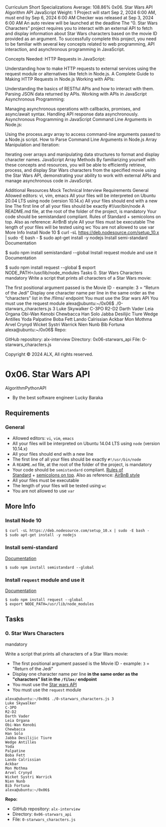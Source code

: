 
Curriculum
Short Specializations
Average: 108.86%
0x06. Star Wars API
Algorithm
API
JavaScript
 Weight: 1
 Project will start Sep 2, 2024 6:00 AM, must end by Sep 6, 2024 6:00 AM
 Checker was released at Sep 3, 2024 6:00 AM
 An auto review will be launched at the deadline
The “0. Star Wars Characters” project requires you to interact with an external API to fetch and display information about Star Wars characters based on the movie ID provided as an argument. To successfully complete this project, you need to be familiar with several key concepts related to web programming, API interaction, and asynchronous programming in JavaScript.

Concepts Needed:
HTTP Requests in JavaScript:

Understanding how to make HTTP requests to external services using the request module or alternatives like fetch in Node.js.
A Complete Guide to Making HTTP Requests in Node.js
Working with APIs:

Understanding the basics of RESTful APIs and how to interact with them.
Parsing JSON data returned by APIs.
Working with APIs in JavaScript
Asynchronous Programming:

Managing asynchronous operations with callbacks, promises, and async/await syntax.
Handling API response data asynchronously.
Asynchronous Programming in JavaScript
Command Line Arguments in Node.js:

Using the process.argv array to access command-line arguments passed to a Node.js script.
How to Parse Command Line Arguments in Node.js
Array Manipulation and Iteration:

Iterating over arrays and manipulating data structures to format and display character names.
JavaScript Array Methods
By familiarizing yourself with these concepts and resources, you will be able to efficiently retrieve, process, and display Star Wars characters from the specified movie using the Star Wars API, demonstrating your ability to work with external APIs and manage asynchronous code in JavaScript.

Additional Resources
Mock Technical Interview
Requirements
General
Allowed editors: vi, vim, emacs
All your files will be interpreted on Ubuntu 20.04 LTS using node (version 10.14.x)
All your files should end with a new line
The first line of all your files should be exactly #!/usr/bin/node
A README.md file, at the root of the folder of the project, is mandatory
Your code should be semistandard compliant. Rules of Standard + semicolons on top. Also as reference: AirBnB style
All your files must be executable
The length of your files will be tested using wc
You are not allowed to use var
More Info
Install Node 10
$ curl -sL https://deb.nodesource.com/setup_10.x | sudo -E bash -
$ sudo apt-get install -y nodejs
Install semi-standard
Documentation

$ sudo npm install semistandard --global
Install request module and use it
Documentation

$ sudo npm install request --global
$ export NODE_PATH=/usr/lib/node_modules
Tasks
0. Star Wars Characters
mandatory
Write a script that prints all characters of a Star Wars movie:

The first positional argument passed is the Movie ID - example: 3 = “Return of the Jedi”
Display one character name per line in the same order as the “characters” list in the /films/ endpoint
You must use the Star wars API
You must use the request module
alexa@ubuntu:~/0x06$ ./0-starwars_characters.js 3
Luke Skywalker
C-3PO
R2-D2
Darth Vader
Leia Organa
Obi-Wan Kenobi
Chewbacca
Han Solo
Jabba Desilijic Tiure
Wedge Antilles
Yoda
Palpatine
Boba Fett
Lando Calrissian
Ackbar
Mon Mothma
Arvel Crynyd
Wicket Systri Warrick
Nien Nunb
Bib Fortuna
alexa@ubuntu:~/0x06$ 
Repo:

GitHub repository: alx-interview
Directory: 0x06-starwars_api
File: 0-starwars_characters.js
  
Copyright © 2024 ALX, All rights reserved.



0x06. Star Wars API
===================

AlgorithmPythonAPI

-   By the best software engineer Lucky Baraka

Requirements
------------

### General

-   Allowed editors: `vi`, `vim`, `emacs`
-   All your files will be interpreted on Ubuntu 14.04 LTS using `node` (version 10.14.x)
-   All your files should end with a new line
-   The first line of all your files should be exactly `#!/usr/bin/node`
-   A `README.md` file, at the root of the folder of the project, is mandatory
-   Your code should be `semistandard` compliant. [Rules of Standard](https://alx-intranet.hbtn.io/rltoken/9P3gH5mVdJCEKL87E-IMaA "Rules of Standard") + [semicolons on top](https://alx-intranet.hbtn.io/rltoken/WjMvQfBMKBdsNUuHyg55Dw "semicolons on top"). Also as reference: [AirBnB style](https://alx-intranet.hbtn.io/rltoken/Xp81RT-Sfi7uE_kNCSXunw "AirBnB style")
-   All your files must be executable
-   The length of your files will be tested using `wc`
-   You are not allowed to use `var`

More Info
---------

### Install Node 10

```
$ curl -sL https://deb.nodesource.com/setup_10.x | sudo -E bash -
$ sudo apt-get install -y nodejs

```

### Install semi-standard

[Documentation](https://alx-intranet.hbtn.io/rltoken/WjMvQfBMKBdsNUuHyg55Dw "Documentation")

```
$ sudo npm install semistandard --global

```

### Install `request` module and use it

[Documentation](https://alx-intranet.hbtn.io/rltoken/BWz2gc45S-nZaxEY6GA6Zw "Documentation")

```
$ sudo npm install request --global
$ export NODE_PATH=/usr/lib/node_modules

```

Tasks
-----

### 0\. Star Wars Characters

mandatory

Write a script that prints all characters of a Star Wars movie:

-   The first positional argument passed is the Movie ID - example: `3` = "Return of the Jedi"
-   Display one character name per line **in the same order as the "characters" list in the `/films/` endpoint**
-   You must use the [Star wars API](https://alx-intranet.hbtn.io/rltoken/ds__tvEZ4DuMVv5VKkRUCA "Star wars API")
-   You must use the `request` module

```
alexa@ubuntu:~/0x06$ ./0-starwars_characters.js 3
Luke Skywalker
C-3PO
R2-D2
Darth Vader
Leia Organa
Obi-Wan Kenobi
Chewbacca
Han Solo
Jabba Desilijic Tiure
Wedge Antilles
Yoda
Palpatine
Boba Fett
Lando Calrissian
Ackbar
Mon Mothma
Arvel Crynyd
Wicket Systri Warrick
Nien Nunb
Bib Fortuna
alexa@ubuntu:~/0x06$

```

**Repo:**

-   GitHub repository: `alx-interview`
-   Directory: `0x06-starwars_api`
-   File: `0-starwars_characters.js`
